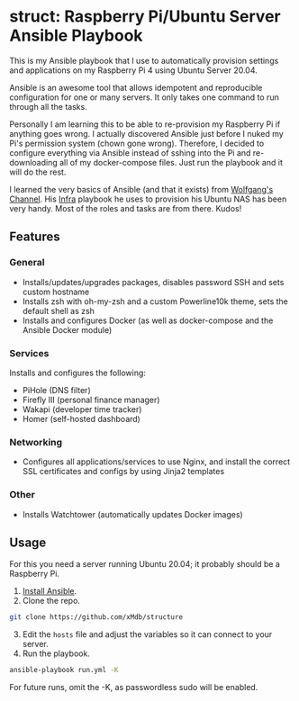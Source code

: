 # struct: Raspberry Pi/Ubuntu Server Ansible Playbook

This is my Ansible playbook that I use to automatically provision settings and applications on my Raspberry Pi 4 using Ubuntu Server 20.04.

Ansible is an awesome tool that allows idempotent and reproducible configuration for one or many servers. It only takes one command to run through all the tasks.

Personally I am learning this to be able to re-provision my Raspberry Pi if anything goes wrong. I actually discovered Ansible just before I nuked my Pi's permission system (chown gone wrong). Therefore, I decided to configure everything via Ansible instead of sshing into the Pi and re-downloading all of my docker-compose files. Just run the playbook and it will do the rest.

I learned the very basics of Ansible (and that it exists) from [Wolfgang's Channel](https://www.youtube.com/channel/UCsnGwSIHyoYN0kiINAGUKxg). His [Infra](https://github.com/notthebee/infra) playbook he uses to provision his Ubuntu NAS has been very handy. Most of the roles and tasks are from there. Kudos!

## Features

### General

- Installs/updates/upgrades packages, disables password SSH and sets custom hostname
- Installs zsh with oh-my-zsh and a custom Powerline10k theme, sets the default shell as zsh
- Installs and configures Docker (as well as docker-compose and the Ansible Docker module)

### Services

Installs and configures the following: 

- PiHole (DNS filter)
- Firefly III (personal finance manager)
- Wakapi (developer time tracker)
- Homer (self-hosted dashboard)

### Networking

- Configures all applications/services to use Nginx, and install the correct SSL certificates and configs by using Jinja2 templates

### Other

- Installs Watchtower (automatically updates Docker images)

## Usage

For this you need a server running Ubuntu 20.04; it probably should be a Raspberry Pi.

1. [Install Ansible](https://docs.ansible.com/ansible/latest/installation_guide/intro_installation.html#installing-ansible-on-specific-operating-systems).
2. Clone the repo.
```bash
git clone https://github.com/xMdb/structure
```
3. Edit the `hosts` file and adjust the variables so it can connect to your server.
4. Run the playbook.
```bash
ansible-playbook run.yml -K
```

For future runs, omit the -K, as passwordless sudo will be enabled.

